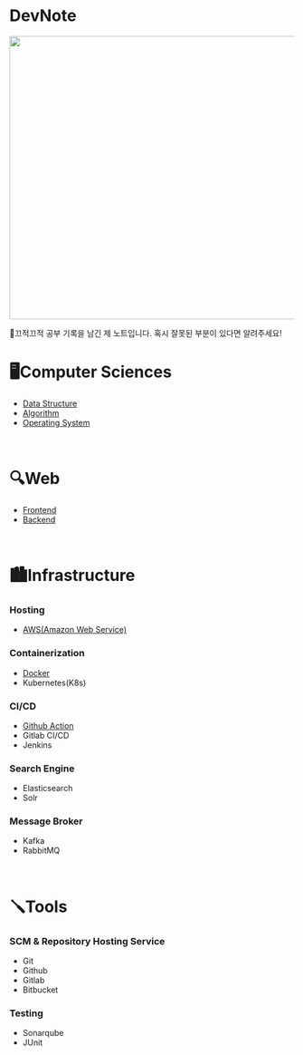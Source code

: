 # DevNote

<img src="https://images.unsplash.com/photo-1535982330050-f1c2fb79ff78?q=80&w=1974&auto=format&fit=crop&ixlib=rb-4.0.3&ixid=M3wxMjA3fDB8MHxwaG90by1wYWdlfHx8fGVufDB8fHx8fA%3D%3D" width="900" height="500" />  

📒끄적끄적 공부 기록을 남긴 제 노트입니다. 혹시 잘못된 부분이 있다면 알려주세요!

# 🖥️Computer Sciences

- [Data Structure](/Data%20Structure/Data%20Structure%20Learning%20Guide.md)
- [Algorithm](/Algorithm/Algorithm%20Learning%20Guide.md)  
- [Operating System](/OS/OS%20Learning%20Guide.md)  

<br>

# 🔍Web
- [Frontend](/Frontend/Frontend%20Learning%20Guide.md)
- [Backend](/Backend/Backend%20Learning%20Guide.md)

<br>

# 🏙️Infrastructure
### Hosting
- [AWS(Amazon Web Service)](/Infrastructure/AWS/AWS%20Learning%20Guide.md)

### Containerization
- [Docker](/Infrastructure/Containerization/Docker/Docker%20Learning%20Guide.md)
- Kubernetes(K8s)

### CI/CD
- [Github Action](/Infrastructure/CICD/Github%20Actions/Github%20Actions%20Learning%20Guide.md)
- Gitlab CI/CD
- Jenkins

### Search Engine
- Elasticsearch
- Solr

### Message Broker
- Kafka
- RabbitMQ

<br>

# 🪛Tools
### SCM & Repository Hosting Service
- Git
- Github
- Gitlab
- Bitbucket

### Testing
- Sonarqube
- JUnit
